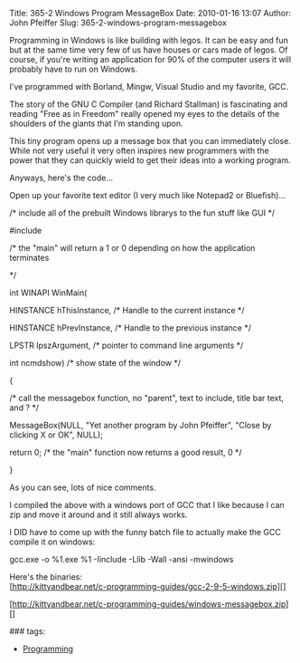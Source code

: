 Title: 365-2 Windows Program MessageBox
Date: 2010-01-16 13:07
Author: John Pfeiffer
Slug: 365-2-windows-program-messagebox

<div class="field field-name-body field-type-text-with-summary field-label-hidden">
<div class="field-items">
<div class="field-item even">
Programming in Windows is like building with legos. It can be easy and
fun but at the same time very few of us have houses or cars made of
legos. Of course, if you're writing an application for 90% of the
computer users it will probably have to run on Windows.

</p>

I've programmed with Borland, Mingw, Visual Studio and my favorite, GCC.

</p>

The story of the GNU C Compiler (and Richard Stallman) is fascinating
and reading "Free as in Freedom" really opened my eyes to the details of
the shoulders of the giants that I'm standing upon.

</p>

This tiny program opens up a message box that you can immediately close.
While not very useful it very often inspires new programmers with the
power that they can quickly wield to get their ideas into a working
program.

</p>

Anyways, here's the code...  

Open up your favorite text editor (I very much like Notepad2 or
Bluefish)...

</p>

/\* include all of the prebuilt Windows librarys to the fun stuff like
GUI \*/  

\#include

</p>

/\* the "main" will return a 1 or 0 depending on how the application
terminates  

\*/

</p>

int WINAPI WinMain(  

HINSTANCE hThisInstance, /\* Handle to the current instance \*/  

HINSTANCE hPrevInstance, /\* Handle to the previous instance \*/  

LPSTR lpszArgument, /\* pointer to command line arguments \*/  

int ncmdshow) /\* show state of the window \*/

</p>

{  

/\* call the messagebox function, no "parent", text to include, title
bar text, and ? \*/  

MessageBox(NULL, "Yet another program by John Pfeiffer", "Close by
clicking X or OK", NULL);  

return 0; /\* the "main" function now returns a good result, 0 \*/  

}

</p>

As you can see, lots of nice comments.  

I compiled the above with a windows port of GCC that I like because I
can zip and move it around and it still always works.

</p>

I DID have to come up with the funny batch file to actually make the GCC
compile it on windows:

</p>

gcc.exe -o %1.exe %1 -Iinclude -Llib -Wall -ansi -mwindows

</p>

Here's the binaries:  
[http://kittyandbear.net/c-programming-guides/gcc-2-9-5-windows.zip][]

</p>

[http://kittyandbear.net/c-programming-guides/windows-messagebox.zip][]

</p>
<p>
</div>
</div>
</div>
<div class="field field-name-taxonomy-vocabulary-1 field-type-taxonomy-term-reference field-label-above clearfix">
### tags:

-   [Programming][]

</div>
</p>

  [http://kittyandbear.net/c-programming-guides/gcc-2-9-5-windows.zip]: http://kittyandbear.net/c-programming-guides/gcc-2-9-5-windows.zip
  [http://kittyandbear.net/c-programming-guides/windows-messagebox.zip]:
    http://kittyandbear.net/c-programming-guides/windows-messagebox.zip
  [Programming]: http://john-pfeiffer.com/category/tags/programming
